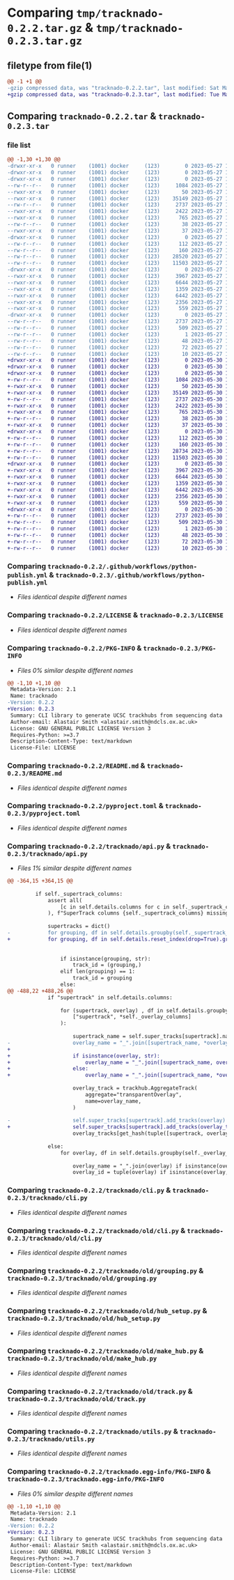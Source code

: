 # Comparing `tmp/tracknado-0.2.2.tar.gz` & `tmp/tracknado-0.2.3.tar.gz`

## filetype from file(1)

```diff
@@ -1 +1 @@
-gzip compressed data, was "tracknado-0.2.2.tar", last modified: Sat May 27 19:24:33 2023, max compression
+gzip compressed data, was "tracknado-0.2.3.tar", last modified: Tue May 30 11:38:47 2023, max compression
```

## Comparing `tracknado-0.2.2.tar` & `tracknado-0.2.3.tar`

### file list

```diff
@@ -1,30 +1,30 @@
-drwxr-xr-x   0 runner    (1001) docker     (123)        0 2023-05-27 19:24:33.143016 tracknado-0.2.2/
-drwxr-xr-x   0 runner    (1001) docker     (123)        0 2023-05-27 19:24:33.139016 tracknado-0.2.2/.github/
-drwxr-xr-x   0 runner    (1001) docker     (123)        0 2023-05-27 19:24:33.139016 tracknado-0.2.2/.github/workflows/
--rw-r--r--   0 runner    (1001) docker     (123)     1084 2023-05-27 19:24:18.000000 tracknado-0.2.2/.github/workflows/python-publish.yml
--rwxr-xr-x   0 runner    (1001) docker     (123)       50 2023-05-27 19:24:18.000000 tracknado-0.2.2/.gitignore
--rwxr-xr-x   0 runner    (1001) docker     (123)    35149 2023-05-27 19:24:18.000000 tracknado-0.2.2/LICENSE
--rw-r--r--   0 runner    (1001) docker     (123)     2737 2023-05-27 19:24:33.143016 tracknado-0.2.2/PKG-INFO
--rwxr-xr-x   0 runner    (1001) docker     (123)     2422 2023-05-27 19:24:18.000000 tracknado-0.2.2/README.md
--rwxr-xr-x   0 runner    (1001) docker     (123)      765 2023-05-27 19:24:18.000000 tracknado-0.2.2/pyproject.toml
--rw-r--r--   0 runner    (1001) docker     (123)       38 2023-05-27 19:24:33.143016 tracknado-0.2.2/setup.cfg
--rwxr-xr-x   0 runner    (1001) docker     (123)       37 2023-05-27 19:24:18.000000 tracknado-0.2.2/setup.py
-drwxr-xr-x   0 runner    (1001) docker     (123)        0 2023-05-27 19:24:33.143016 tracknado-0.2.2/tracknado/
--rw-r--r--   0 runner    (1001) docker     (123)      112 2023-05-27 19:24:18.000000 tracknado-0.2.2/tracknado/__init__.py
--rw-r--r--   0 runner    (1001) docker     (123)      160 2023-05-27 19:24:32.000000 tracknado-0.2.2/tracknado/_version.py
--rw-r--r--   0 runner    (1001) docker     (123)    28520 2023-05-27 19:24:18.000000 tracknado-0.2.2/tracknado/api.py
--rw-r--r--   0 runner    (1001) docker     (123)    11503 2023-05-27 19:24:18.000000 tracknado-0.2.2/tracknado/cli.py
-drwxr-xr-x   0 runner    (1001) docker     (123)        0 2023-05-27 19:24:33.143016 tracknado-0.2.2/tracknado/old/
--rwxr-xr-x   0 runner    (1001) docker     (123)     3967 2023-05-27 19:24:18.000000 tracknado-0.2.2/tracknado/old/cli.py
--rwxr-xr-x   0 runner    (1001) docker     (123)     6644 2023-05-27 19:24:18.000000 tracknado-0.2.2/tracknado/old/grouping.py
--rwxr-xr-x   0 runner    (1001) docker     (123)     1359 2023-05-27 19:24:18.000000 tracknado-0.2.2/tracknado/old/hub_setup.py
--rwxr-xr-x   0 runner    (1001) docker     (123)     6442 2023-05-27 19:24:18.000000 tracknado-0.2.2/tracknado/old/make_hub.py
--rwxr-xr-x   0 runner    (1001) docker     (123)     2356 2023-05-27 19:24:18.000000 tracknado-0.2.2/tracknado/old/track.py
--rwxr-xr-x   0 runner    (1001) docker     (123)      559 2023-05-27 19:24:18.000000 tracknado-0.2.2/tracknado/utils.py
-drwxr-xr-x   0 runner    (1001) docker     (123)        0 2023-05-27 19:24:33.143016 tracknado-0.2.2/tracknado.egg-info/
--rw-r--r--   0 runner    (1001) docker     (123)     2737 2023-05-27 19:24:33.000000 tracknado-0.2.2/tracknado.egg-info/PKG-INFO
--rw-r--r--   0 runner    (1001) docker     (123)      509 2023-05-27 19:24:33.000000 tracknado-0.2.2/tracknado.egg-info/SOURCES.txt
--rw-r--r--   0 runner    (1001) docker     (123)        1 2023-05-27 19:24:33.000000 tracknado-0.2.2/tracknado.egg-info/dependency_links.txt
--rw-r--r--   0 runner    (1001) docker     (123)       48 2023-05-27 19:24:33.000000 tracknado-0.2.2/tracknado.egg-info/entry_points.txt
--rw-r--r--   0 runner    (1001) docker     (123)       72 2023-05-27 19:24:33.000000 tracknado-0.2.2/tracknado.egg-info/requires.txt
--rw-r--r--   0 runner    (1001) docker     (123)       10 2023-05-27 19:24:33.000000 tracknado-0.2.2/tracknado.egg-info/top_level.txt
+drwxr-xr-x   0 runner    (1001) docker     (123)        0 2023-05-30 11:38:47.396930 tracknado-0.2.3/
+drwxr-xr-x   0 runner    (1001) docker     (123)        0 2023-05-30 11:38:47.392930 tracknado-0.2.3/.github/
+drwxr-xr-x   0 runner    (1001) docker     (123)        0 2023-05-30 11:38:47.392930 tracknado-0.2.3/.github/workflows/
+-rw-r--r--   0 runner    (1001) docker     (123)     1084 2023-05-30 11:38:30.000000 tracknado-0.2.3/.github/workflows/python-publish.yml
+-rwxr-xr-x   0 runner    (1001) docker     (123)       50 2023-05-30 11:38:30.000000 tracknado-0.2.3/.gitignore
+-rwxr-xr-x   0 runner    (1001) docker     (123)    35149 2023-05-30 11:38:30.000000 tracknado-0.2.3/LICENSE
+-rw-r--r--   0 runner    (1001) docker     (123)     2737 2023-05-30 11:38:47.396930 tracknado-0.2.3/PKG-INFO
+-rwxr-xr-x   0 runner    (1001) docker     (123)     2422 2023-05-30 11:38:30.000000 tracknado-0.2.3/README.md
+-rwxr-xr-x   0 runner    (1001) docker     (123)      765 2023-05-30 11:38:30.000000 tracknado-0.2.3/pyproject.toml
+-rw-r--r--   0 runner    (1001) docker     (123)       38 2023-05-30 11:38:47.396930 tracknado-0.2.3/setup.cfg
+-rwxr-xr-x   0 runner    (1001) docker     (123)       37 2023-05-30 11:38:30.000000 tracknado-0.2.3/setup.py
+drwxr-xr-x   0 runner    (1001) docker     (123)        0 2023-05-30 11:38:47.392930 tracknado-0.2.3/tracknado/
+-rw-r--r--   0 runner    (1001) docker     (123)      112 2023-05-30 11:38:30.000000 tracknado-0.2.3/tracknado/__init__.py
+-rw-r--r--   0 runner    (1001) docker     (123)      160 2023-05-30 11:38:47.000000 tracknado-0.2.3/tracknado/_version.py
+-rw-r--r--   0 runner    (1001) docker     (123)    28734 2023-05-30 11:38:30.000000 tracknado-0.2.3/tracknado/api.py
+-rw-r--r--   0 runner    (1001) docker     (123)    11503 2023-05-30 11:38:30.000000 tracknado-0.2.3/tracknado/cli.py
+drwxr-xr-x   0 runner    (1001) docker     (123)        0 2023-05-30 11:38:47.396930 tracknado-0.2.3/tracknado/old/
+-rwxr-xr-x   0 runner    (1001) docker     (123)     3967 2023-05-30 11:38:30.000000 tracknado-0.2.3/tracknado/old/cli.py
+-rwxr-xr-x   0 runner    (1001) docker     (123)     6644 2023-05-30 11:38:30.000000 tracknado-0.2.3/tracknado/old/grouping.py
+-rwxr-xr-x   0 runner    (1001) docker     (123)     1359 2023-05-30 11:38:30.000000 tracknado-0.2.3/tracknado/old/hub_setup.py
+-rwxr-xr-x   0 runner    (1001) docker     (123)     6442 2023-05-30 11:38:30.000000 tracknado-0.2.3/tracknado/old/make_hub.py
+-rwxr-xr-x   0 runner    (1001) docker     (123)     2356 2023-05-30 11:38:30.000000 tracknado-0.2.3/tracknado/old/track.py
+-rwxr-xr-x   0 runner    (1001) docker     (123)      559 2023-05-30 11:38:30.000000 tracknado-0.2.3/tracknado/utils.py
+drwxr-xr-x   0 runner    (1001) docker     (123)        0 2023-05-30 11:38:47.396930 tracknado-0.2.3/tracknado.egg-info/
+-rw-r--r--   0 runner    (1001) docker     (123)     2737 2023-05-30 11:38:47.000000 tracknado-0.2.3/tracknado.egg-info/PKG-INFO
+-rw-r--r--   0 runner    (1001) docker     (123)      509 2023-05-30 11:38:47.000000 tracknado-0.2.3/tracknado.egg-info/SOURCES.txt
+-rw-r--r--   0 runner    (1001) docker     (123)        1 2023-05-30 11:38:47.000000 tracknado-0.2.3/tracknado.egg-info/dependency_links.txt
+-rw-r--r--   0 runner    (1001) docker     (123)       48 2023-05-30 11:38:47.000000 tracknado-0.2.3/tracknado.egg-info/entry_points.txt
+-rw-r--r--   0 runner    (1001) docker     (123)       72 2023-05-30 11:38:47.000000 tracknado-0.2.3/tracknado.egg-info/requires.txt
+-rw-r--r--   0 runner    (1001) docker     (123)       10 2023-05-30 11:38:47.000000 tracknado-0.2.3/tracknado.egg-info/top_level.txt
```

### Comparing `tracknado-0.2.2/.github/workflows/python-publish.yml` & `tracknado-0.2.3/.github/workflows/python-publish.yml`

 * *Files identical despite different names*

### Comparing `tracknado-0.2.2/LICENSE` & `tracknado-0.2.3/LICENSE`

 * *Files identical despite different names*

### Comparing `tracknado-0.2.2/PKG-INFO` & `tracknado-0.2.3/PKG-INFO`

 * *Files 0% similar despite different names*

```diff
@@ -1,10 +1,10 @@
 Metadata-Version: 2.1
 Name: tracknado
-Version: 0.2.2
+Version: 0.2.3
 Summary: CLI library to generate UCSC trackhubs from sequencing data
 Author-email: Alastair Smith <alastair.smith@ndcls.ox.ac.uk>
 License: GNU GENERAL PUBLIC LICENSE Version 3
 Requires-Python: >=3.7
 Description-Content-Type: text/markdown
 License-File: LICENSE
```

### Comparing `tracknado-0.2.2/README.md` & `tracknado-0.2.3/README.md`

 * *Files identical despite different names*

### Comparing `tracknado-0.2.2/pyproject.toml` & `tracknado-0.2.3/pyproject.toml`

 * *Files identical despite different names*

### Comparing `tracknado-0.2.2/tracknado/api.py` & `tracknado-0.2.3/tracknado/api.py`

 * *Files 1% similar despite different names*

```diff
@@ -364,15 +364,15 @@
 
         if self._supertrack_columns:
             assert all(
                 [c in self.details.columns for c in self._supertrack_columns]
             ), f"SuperTrack columns {self._supertrack_columns} missing"
 
             supertracks = dict()
-            for grouping, df in self.details.groupby(self._supertrack_columns):
+            for grouping, df in self.details.reset_index(drop=True).groupby(self._supertrack_columns, as_index=False):
                 
 
                 if isinstance(grouping, str):
                     track_id = (grouping,)
                 elif len(grouping) == 1:
                     track_id = grouping
                 else:
@@ -488,22 +488,26 @@
             if "supertrack" in self.details.columns:
 
                 for (supertrack, overlay) , df in self.details.groupby(
                     ["supertrack", *self._overlay_columns]
                 ):
                     
                     supertrack_name = self.super_tracks[supertrack].name
-                    overlay_name = "_".join([supertrack_name, *overlay]) + "_overlay"
+
+                    if isinstance(overlay, str):
+                        overlay_name = "_".join([supertrack_name, overlay]) + "_overlay"
+                    else:
+                        overlay_name = "_".join([supertrack_name, *overlay]) + "_overlay"
 
                     overlay_track = trackhub.AggregateTrack(
                         aggregate="transparentOverlay",
                         name=overlay_name,
                     )
 
-                    self.super_tracks[supertrack].add_tracks(overlay)
+                    self.super_tracks[supertrack].add_tracks(overlay_track)
                     overlay_tracks[get_hash(tuple([supertrack, overlay]))] = overlay_track
 
             else:
                 for overlay, df in self.details.groupby(self._overlay_columns):
 
                     overlay_name = "_".join(overlay) if isinstance(overlay, tuple) else overlay
                     overlay_id = tuple(overlay) if isinstance(overlay, tuple) else (overlay,)
```

### Comparing `tracknado-0.2.2/tracknado/cli.py` & `tracknado-0.2.3/tracknado/cli.py`

 * *Files identical despite different names*

### Comparing `tracknado-0.2.2/tracknado/old/cli.py` & `tracknado-0.2.3/tracknado/old/cli.py`

 * *Files identical despite different names*

### Comparing `tracknado-0.2.2/tracknado/old/grouping.py` & `tracknado-0.2.3/tracknado/old/grouping.py`

 * *Files identical despite different names*

### Comparing `tracknado-0.2.2/tracknado/old/hub_setup.py` & `tracknado-0.2.3/tracknado/old/hub_setup.py`

 * *Files identical despite different names*

### Comparing `tracknado-0.2.2/tracknado/old/make_hub.py` & `tracknado-0.2.3/tracknado/old/make_hub.py`

 * *Files identical despite different names*

### Comparing `tracknado-0.2.2/tracknado/old/track.py` & `tracknado-0.2.3/tracknado/old/track.py`

 * *Files identical despite different names*

### Comparing `tracknado-0.2.2/tracknado/utils.py` & `tracknado-0.2.3/tracknado/utils.py`

 * *Files identical despite different names*

### Comparing `tracknado-0.2.2/tracknado.egg-info/PKG-INFO` & `tracknado-0.2.3/tracknado.egg-info/PKG-INFO`

 * *Files 0% similar despite different names*

```diff
@@ -1,10 +1,10 @@
 Metadata-Version: 2.1
 Name: tracknado
-Version: 0.2.2
+Version: 0.2.3
 Summary: CLI library to generate UCSC trackhubs from sequencing data
 Author-email: Alastair Smith <alastair.smith@ndcls.ox.ac.uk>
 License: GNU GENERAL PUBLIC LICENSE Version 3
 Requires-Python: >=3.7
 Description-Content-Type: text/markdown
 License-File: LICENSE
```

